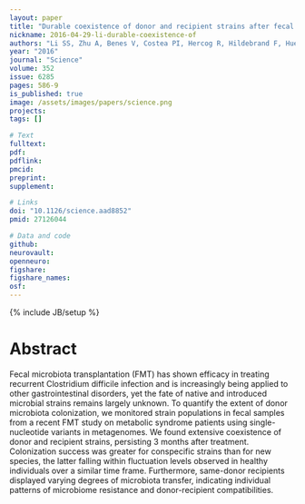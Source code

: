 ```yaml
---
layout: paper
title: "Durable coexistence of donor and recipient strains after fecal microbiota transplantation"
nickname: 2016-04-29-li-durable-coexistence-of
authors: "Li SS, Zhu A, Benes V, Costea PI, Hercog R, Hildebrand F, Huerta-Cepas J, Nieuwdorp M, Salojarvi J, Voigt AY, Zeller G, Sunagawa S, de Vos WM, Bork P"
year: "2016"
journal: "Science"
volume: 352
issue: 6285
pages: 586-9
is_published: true
image: /assets/images/papers/science.png
projects:
tags: []

# Text
fulltext:
pdf:
pdflink:
pmcid: 
preprint:
supplement:

# Links
doi: "10.1126/science.aad8852"
pmid: 27126044

# Data and code
github:
neurovault:
openneuro:
figshare:
figshare_names:
osf:
---
```

{% include JB/setup %}

# Abstract

Fecal microbiota transplantation (FMT) has shown efficacy in treating recurrent Clostridium difficile infection and is increasingly being applied to other gastrointestinal disorders, yet the fate of native and introduced microbial strains remains largely unknown. To quantify the extent of donor microbiota colonization, we monitored strain populations in fecal samples from a recent FMT study on metabolic syndrome patients using single-nucleotide variants in metagenomes. We found extensive coexistence of donor and recipient strains, persisting 3 months after treatment. Colonization success was greater for conspecific strains than for new species, the latter falling within fluctuation levels observed in healthy individuals over a similar time frame. Furthermore, same-donor recipients displayed varying degrees of microbiota transfer, indicating individual patterns of microbiome resistance and donor-recipient compatibilities.
